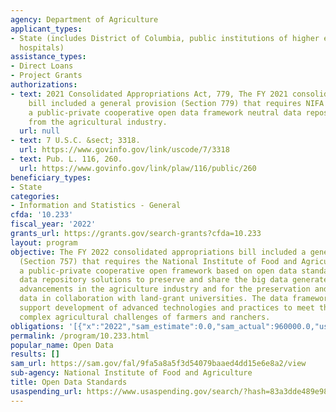 ```yaml
---
agency: Department of Agriculture
applicant_types:
- State (includes District of Columbia, public institutions of higher education and
  hospitals)
assistance_types:
- Direct Loans
- Project Grants
authorizations:
- text: 2021 Consolidated Appropriations Act, 779, The FY 2021 consolidated appropriations
    bill included a general provision (Section 779) that requires NIFA to develop
    a public-private cooperative open data framework neutral data repository for data
    from the agricultural industry.
  url: null
- text: 7 U.S.C. &sect; 3318.
  url: https://www.govinfo.gov/link/uscode/7/3318
- text: Pub. L. 116, 260.
  url: https://www.govinfo.gov/link/plaw/116/public/260
beneficiary_types:
- State
categories:
- Information and Statistics - General
cfda: '10.233'
fiscal_year: '2022'
grants_url: https://grants.gov/search-grants?cfda=10.233
layout: program
objective: The FY 2022 consolidated appropriations bill included a general provision
  (Section 757) that requires the National Institute of Food and Agriculture to develop
  a public-private cooperative open framework based on open data standards for neutral
  data repository solutions to preserve and share the big data generated by technological
  advancements in the agriculture industry and for the preservation and curation of
  data in collaboration with land-grant universities. The data framework would eventually
  support development of advanced technologies and practices to meet the increasingly
  complex agricultural challenges of farmers and ranchers.
obligations: '[{"x":"2022","sam_estimate":0.0,"sam_actual":960000.0,"usa_spending_actual":960000.0},{"x":"2023","sam_estimate":920000.0,"sam_actual":0.0,"usa_spending_actual":957350.0},{"x":"2024","sam_estimate":0.0,"sam_actual":0.0,"usa_spending_actual":885442.77}]'
permalink: /program/10.233.html
popular_name: Open Data
results: []
sam_url: https://sam.gov/fal/9fa5a8a5f3d54079baaed4dd15e6e8a2/view
sub-agency: National Institute of Food and Agriculture
title: Open Data Standards
usaspending_url: https://www.usaspending.gov/search/?hash=83a3dde489e982e6c8d2e44c7a9beb6f
---
```


